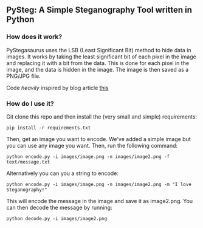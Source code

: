 ## PySteg: A Simple Steganography Tool written in Python

### How does it work?

PyStegasaurus uses the LSB (Least Significant Bit) method to hide data in images. It works by taking the least significant bit of each pixel in the image and replacing it with a bit from the data. This is done for each pixel in the image, and the data is hidden in the image. The image is then saved as a PNG/JPG file.

Code *heavily* inspired by blog article [this](https://towardsdatascience.com/hiding-data-in-an-image-image-steganography-using-python-e491b68b1372)

### How do I use it?

Git clone this repo and then install the (very small and simple) requirements:

    pip install -r requirements.txt

Then, get an image you want to encode. We've added a simple image but you can use any image you want. Then, run the following command:

    python encode.py -i images/image.png -n images/image2.png -f text/message.txt

Alternatively you can you a string to encode:

    python encode.py -i images/image.png -n images/image2.png -m "I love Steganography!"

This will encode the message in the image and save it as image2.png. You can then decode the message by running:

    python decode.py -i images/image2.png
